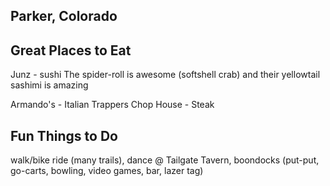 ## Parker, Colorado

## Great Places to Eat

Junz - sushi
  The spider-roll is awesome (softshell crab)
  and their yellowtail sashimi is amazing

Armando's - Italian
Trappers Chop House - Steak 

## Fun Things to Do

walk/bike ride (many trails), 
dance @ Tailgate Tavern, 
boondocks (put-put, go-carts, bowling, video games, bar, lazer tag)

  
